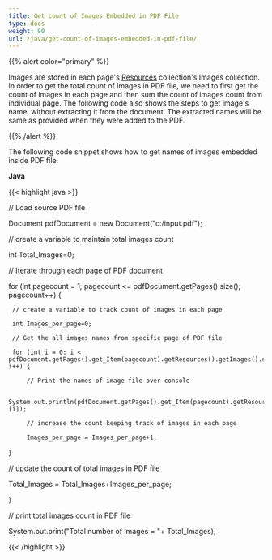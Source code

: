 ```yaml
---
title: Get count of Images Embedded in PDF File
type: docs
weight: 90
url: /java/get-count-of-images-embedded-in-pdf-file/
---
```


{{% alert color="primary" %}} 

Images are stored in each page's [Resources](https://apireference.aspose.com/java/pdf/com.aspose.pdf/Resources) collection's Images collection. In order to get the total count of images in PDF file, we need to first get the count of images in each page and then sum the count of images count from individual page. The following code also shows the steps to get image's name, without extracting it from the document. The extracted names will be same as provided when they were added to the PDF.

{{% /alert %}} 

The following code snippet shows how to get names of images embedded inside PDF file.

**Java**

{{< highlight java >}}

 // Load source PDF file

Document pdfDocument = new Document("c:/input.pdf");

// create a variable to maintain total images count

int Total_Images=0;

// Iterate through each page of PDF document

 for (int pagecount = 1; pagecount <= pdfDocument.getPages().size(); pagecount++) {

	 // create a variable to track count of images in each page

	 int Images_per_page=0;

	 // Get the all images names from specific page of PDF file

	 for (int i = 0; i < pdfDocument.getPages().get_Item(pagecount).getResources().getImages().size(); i++) {

		 // Print the names of image file over console

		 System.out.println(pdfDocument.getPages().get_Item(pagecount).getResources().getImages().getNames()[i]);

		 // increase the count keeping track of images in each page

		 Images_per_page = Images_per_page+1;	

   }

   // update the count of total images in PDF file

   Total_Images = Total_Images+Images_per_page;

 }  

 // print total images count in PDF file

 System.out.print("Total number of images = "+ Total_Images);

{{< /highlight >}}
